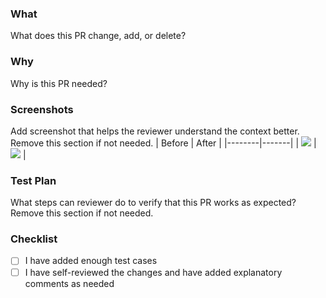 ### What
What does this PR change, add, or delete?

### Why
Why is this PR needed?

### Screenshots
Add screenshot that helps the reviewer understand the context better. Remove this section if not needed.
| Before | After |
|--------|-------|
| ![](https://via.placeholder.com/150x100.jpg?text=abc) | ![](https://via.placeholder.com/150x100.jpg?text=xyz) |

### Test Plan
What steps can reviewer do to verify that this PR works as expected? Remove this section if not needed.

### Checklist
- [ ] I have added enough test cases
- [ ] I have self-reviewed the changes and have added explanatory comments as needed
